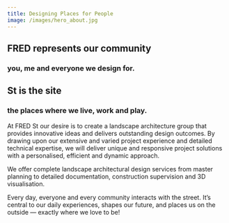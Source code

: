 ```yaml
---
title: Designing Places for People
image: /images/hero_about.jpg
---
```


## FRED represents our community

### you, me and everyone we design for.

## St is the site

### the places where we live, work and play.

At FRED St our desire is to create a landscape architecture group that provides innovative ideas and delivers outstanding design outcomes. By drawing upon our extensive and varied project experience and detailed technical expertise, we will deliver unique and responsive project solutions with a personalised, efficient and dynamic approach.

We offer complete landscape architectural design services from master planning to detailed documentation, construction supervision and 3D visualisation.

Every day, everyone and every community interacts with the street. It’s central to our daily experiences, shapes our future, and places us on the outside — exactly where we love to be!
